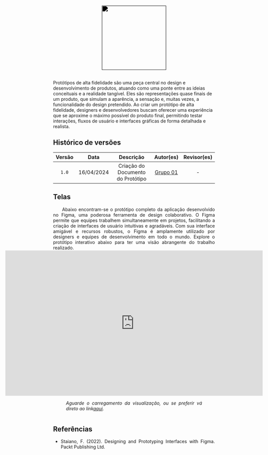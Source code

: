 <br/>

<div style="display: flex; justify-content: center; align-items:center;">
    <img src="https://dansousamelo.github.io/RQ_ISP/assets/PROTOTIPO.png" width="200" height="200" style="filter: brightness(0%);" />
</div>

<br/>

Protótipos de alta fidelidade são uma peça central no design e desenvolvimento de produtos, atuando como uma ponte entre as ideias conceituais e a realidade tangível. Eles são representações quase finais de um produto, que simulam a aparência, a sensação e, muitas vezes, a funcionalidade do design pretendido. Ao criar um protótipo de alta fidelidade, designers e desenvolvedores buscam oferecer uma experiência que se aproxime o máximo possível do produto final, permitindo testar interações, fluxos de usuário e interfaces gráficas de forma detalhada e realista.

## Histórico de versões

| Versão |    Data    |      Descrição       |                      Autor(es)                       | Revisor(es) |
| :----: | :--------: | :------------------: | :--------------------------------------------------: | :---------: |
| `1.0`  | 16/04/2024 | Criação do Documento do Protótipo | [Grupo 01](/grupos/grupo_01?id=integrantes-do-grupo) |      -      |



## Telas
<div align="justify">
&emsp;&emsp;Abaixo encontram-se o protótipo completo da aplicação desenvolvido no Figma, uma poderosa ferramenta de design colaborativo. O Figma permite que equipes trabalhem simultaneamente em projetos, facilitando a criação de interfaces de usuário intuitivas e agradáveis. Com sua interface amigável e recursos robustos, o Figma é amplamente utilizado por designers e equipes de desenvolvimento em todo o mundo. Explore o protótipo interativo abaixo para ter uma visão abrangente do trabalho realizado.
<br/>



<div style="display: flex; flex-direction: column; justify-content: center; align-items:center;">
   <iframe style="border: 1px solid rgba(0, 0, 0, 0.1);" width="800" height="450" src="https://www.figma.com/embed?embed_host=share&url=https%3A%2F%2Fwww.figma.com%2Ffile%2F1dpqTkNRHpdYYgkIXuLG39%2FReadFile%3Ftype%3Ddesign%26node-id%3D0%253A1%26mode%3Ddesign%26t%3DuehFYRMPloqxycdQ-1" allowfullscreen></iframe>
    <figure style="font-style: italic;">
    Aguarde o carregamento da visualização, ou se preferir vá direto ao link<a href="https://www.figma.com/file/1dpqTkNRHpdYYgkIXuLG39/ReadFile?type=design&mode=design&t=fuW2qKRRQfiGTXkE-1"><u>aqui</u></a>.
</figure>
</div>


## Referências

- Staiano, F. (2022). Designing and Prototyping Interfaces with Figma. Packt Publishing Ltd.